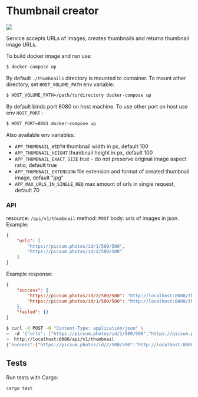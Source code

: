 # Thumbnail creator

<a href="https://chillercicd.tk/viewType.html?buildTypeId=ThumbnailCreator_Build&guest=1">
    <img src="https://chillercicd.tk/app/rest/builds/buildType:(id:ThumbnailCreator_Build)/statusIcon.svg" />
</a>

Service accepts URLs of images, creates thumbnails and returns thumbnail image URLs.

To build docker image and run use:

```sh
$ docker-compose up
```

By default ```./thumbnails``` directory is mounted to container. 
To mount other directory, set ```HOST_VOLUME_PATH``` env variable:

```sh
$ HOST_VOLUME_PATH=/path/to/directory docker-compose up
```

By default binds port 8080 on host machine. To use other port on host use env ```HOST_PORT``` :

```sh
$ HOST_PORT=8081 docker-compose up
```

Also available env variables:

- ```APP_THUMBNAIL_WIDTH```   thumbnail width in px, default 100
- ```APP_THUMBNAIL_HEIGHT```  thumbnail height in px, default 100
- ```APP_THUMBNAIL_EXACT_SIZE```  true - do not preserve original image aspect ratio, default true
- ```APP_THUMBNAIL_EXTENSION``` file extension and format of created thumbnail image, default "jpg"
- ```APP_MAX_URLS_IN_SINGLE_REQ``` max amount of urls in single request, default 70

### API

resource:  ```/api/v1/thumbnail``` 
method: ```POST``` 
body: urls of images in json. Example:

```json
{
	"urls": [
		"https://picsum.photos/id/1/500/500",
		"https://picsum.photos/id/2/500/500"
	]
}
```

Example response:

```json
{
    "success": {        
        "https://picsum.photos/id/2/500/500": "http://localhost:8080/thumbnail/100x100/0b90bf6685cca9a67380fa11a1ba143c.jpg",
        "https://picsum.photos/id/1/500/500": "http://localhost:8080/thumbnail/100x100/3e01488f21a3acf704b02f57bc415c4f.jpg"        
    },
    "failed": {}
}
```


```sh
$ curl -X POST -H "Content-Type: application/json" \
>  -d '{"urls": ["https://picsum.photos/id/1/500/500","https://picsum.photos/id/2/500/500"]}' \
>  http://localhost:8080/api/v1/thumbnail
{"success":{"https://picsum.photos/id/2/500/500":"http://localhost:8080/thumbnail/100x100/0b90bf6685cca9a67380fa11a1ba143c.jpg","https://picsum.photos/id/1/500/500":"http://localhost:8080/thumbnail/100x100/3e01488f21a3acf704b02f57bc415c4f.jpg"},"failed":{}}
```

## Tests

Run tests with  Cargo:

```sh
cargo test
```
